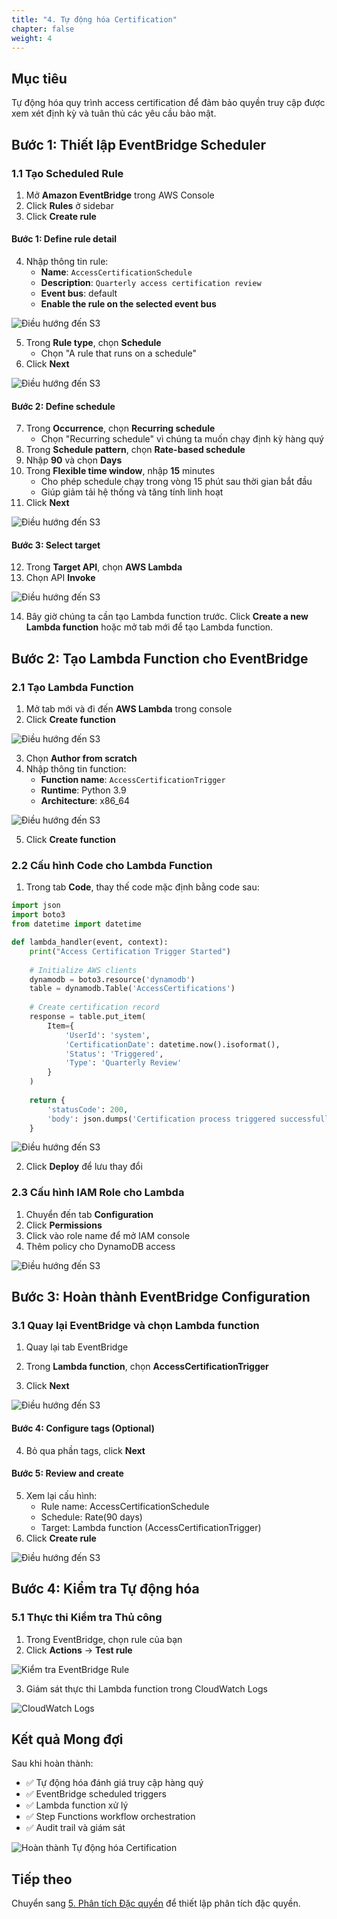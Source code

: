 ```yaml
---
title: "4. Tự động hóa Certification"
chapter: false
weight: 4
---
```


## Mục tiêu

Tự động hóa quy trình access certification để đảm bảo quyền truy cập được xem xét định kỳ và tuân thủ các yêu cầu bảo mật.

## Bước 1: Thiết lập EventBridge Scheduler

### 1.1 Tạo Scheduled Rule

1. Mở **Amazon EventBridge** trong AWS Console
2. Click **Rules** ở sidebar
3. Click **Create rule**

#### Bước 1: Define rule detail
4. Nhập thông tin rule:
   - **Name**: `AccessCertificationSchedule`
   - **Description**: `Quarterly access certification review`
   - **Event bus**: default
   - **Enable the rule on the selected event bus**

![Điều hướng đến S3](https://trtrantnt.github.io/workshop/images/4/eb1.png?featherlight=false&width=90pc)

5. Trong **Rule type**, chọn **Schedule**
   - Chọn "A rule that runs on a schedule"
6. Click **Next**

![Điều hướng đến S3](https://trtrantnt.github.io/workshop/images/4/eb2.png?featherlight=false&width=90pc)

#### Bước 2: Define schedule
7. Trong **Occurrence**, chọn **Recurring schedule**
   - Chọn "Recurring schedule" vì chúng ta muốn chạy định kỳ hàng quý
8. Trong **Schedule pattern**, chọn **Rate-based schedule**
9. Nhập **90** và chọn **Days**
10. Trong **Flexible time window**, nhập **15** minutes
    - Cho phép schedule chạy trong vòng 15 phút sau thời gian bắt đầu
    - Giúp giảm tải hệ thống và tăng tính linh hoạt
11. Click **Next**

![Điều hướng đến S3](https://trtrantnt.github.io/workshop/images/4/eb3.png?featherlight=false&width=90pc)

#### Bước 3: Select target
12. Trong **Target API**, chọn **AWS Lambda**
13. Chọn API **Invoke**

![Điều hướng đến S3](https://trtrantnt.github.io/workshop/images/4/eb4.png?featherlight=false&width=90pc)

14. Bây giờ chúng ta cần tạo Lambda function trước. Click **Create a new Lambda function** hoặc mở tab mới để tạo Lambda function.

## Bước 2: Tạo Lambda Function cho EventBridge

### 2.1 Tạo Lambda Function

1. Mở tab mới và đi đến **AWS Lambda** trong console
2. Click **Create function**

![Điều hướng đến S3](https://trtrantnt.github.io/workshop/images/4/lambda1.png?featherlight=false&width=90pc)

3. Chọn **Author from scratch**
4. Nhập thông tin function:
   - **Function name**: `AccessCertificationTrigger`
   - **Runtime**: Python 3.9
   - **Architecture**: x86_64

![Điều hướng đến S3](https://trtrantnt.github.io/workshop/images/4/lambda2.png?featherlight=false&width=90pc)

5. Click **Create function**

### 2.2 Cấu hình Code cho Lambda Function

1. Trong tab **Code**, thay thế code mặc định bằng code sau:

```python
import json
import boto3
from datetime import datetime

def lambda_handler(event, context):
    print("Access Certification Trigger Started")
    
    # Initialize AWS clients
    dynamodb = boto3.resource('dynamodb')
    table = dynamodb.Table('AccessCertifications')
    
    # Create certification record
    response = table.put_item(
        Item={
            'UserId': 'system',
            'CertificationDate': datetime.now().isoformat(),
            'Status': 'Triggered',
            'Type': 'Quarterly Review'
        }
    )
    
    return {
        'statusCode': 200,
        'body': json.dumps('Certification process triggered successfully')
    }
```

![Điều hướng đến S3](https://trtrantnt.github.io/workshop/images/4/lambda3.png?featherlight=false&width=90pc)

2. Click **Deploy** để lưu thay đổi

### 2.3 Cấu hình IAM Role cho Lambda

1. Chuyển đến tab **Configuration**
2. Click **Permissions**
3. Click vào role name để mở IAM console
4. Thêm policy cho DynamoDB access

![Điều hướng đến S3](https://trtrantnt.github.io/workshop/images/4/lambda4.png?featherlight=false&width=90pc)

## Bước 3: Hoàn thành EventBridge Configuration

### 3.1 Quay lại EventBridge và chọn Lambda function

1. Quay lại tab EventBridge
2. Trong **Lambda function**, chọn **AccessCertificationTrigger**

3. Click **Next**

![Điều hướng đến S3](https://trtrantnt.github.io/workshop/images/4/eb5.png?featherlight=false&width=90pc)

#### Bước 4: Configure tags (Optional)
4. Bỏ qua phần tags, click **Next**

#### Bước 5: Review and create
5. Xem lại cấu hình:
   - Rule name: AccessCertificationSchedule
   - Schedule: Rate(90 days)
   - Target: Lambda function (AccessCertificationTrigger)
6. Click **Create rule**

![Điều hướng đến S3](https://trtrantnt.github.io/workshop/images/4/eb6.png?featherlight=false&width=90pc)

## Bước 4: Kiểm tra Tự động hóa

### 5.1 Thực thi Kiểm tra Thủ công

1. Trong EventBridge, chọn rule của bạn
2. Click **Actions** → **Test rule**

![Kiểm tra EventBridge Rule](/images/4/test-eventbridge-rule.png?featherlight=false&width=90pc)

3. Giám sát thực thi Lambda function trong CloudWatch Logs

![CloudWatch Logs](/images/4/cloudwatch-logs.png?featherlight=false&width=90pc)

## Kết quả Mong đợi

Sau khi hoàn thành:

- ✅ Tự động hóa đánh giá truy cập hàng quý
- ✅ EventBridge scheduled triggers
- ✅ Lambda function xử lý
- ✅ Step Functions workflow orchestration
- ✅ Audit trail và giám sát

![Hoàn thành Tự động hóa Certification](/images/4/automation-complete.png?featherlight=false&width=90pc)

## Tiếp theo

Chuyển sang [5. Phân tích Đặc quyền](../5-phan-tich-dac-quyen) để thiết lập phân tích đặc quyền.